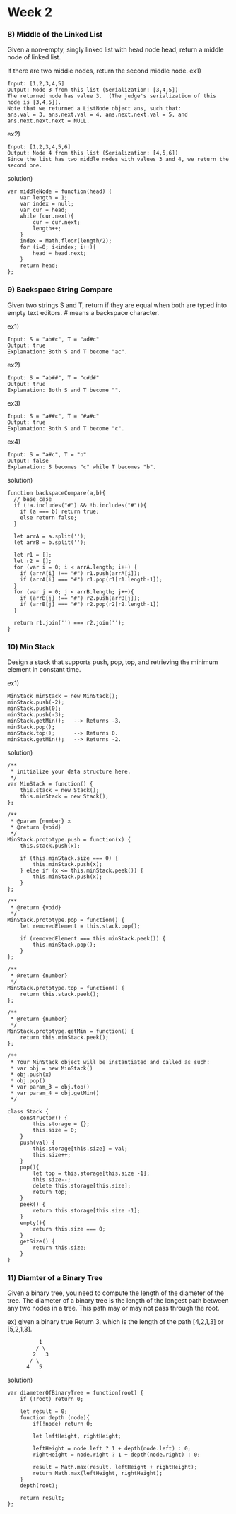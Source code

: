 # Week 2

### 8) Middle of the Linked List
Given a non-empty, singly linked list with head node head, return a middle node of linked list.

If there are two middle nodes, return the second middle node.
ex1)
```
Input: [1,2,3,4,5]
Output: Node 3 from this list (Serialization: [3,4,5])
The returned node has value 3.  (The judge's serialization of this node is [3,4,5]).
Note that we returned a ListNode object ans, such that:
ans.val = 3, ans.next.val = 4, ans.next.next.val = 5, and ans.next.next.next = NULL.
```

ex2)
```
Input: [1,2,3,4,5,6]
Output: Node 4 from this list (Serialization: [4,5,6])
Since the list has two middle nodes with values 3 and 4, we return the second one.
```

solution)
```
var middleNode = function(head) {
    var length = 1;
    var index = null;
    var cur = head;
    while (cur.next){
        cur = cur.next;
        length++;
    }
    index = Math.floor(length/2);
    for (i=0; i<index; i++){
        head = head.next;
    }
    return head;
};
```

### 9) Backspace String Compare

Given two strings S and T, return if they are equal when both are typed into empty text editors. # means a backspace character.

ex1)
```
Input: S = "ab#c", T = "ad#c"
Output: true
Explanation: Both S and T become "ac".
```

ex2)
```
Input: S = "ab##", T = "c#d#"
Output: true
Explanation: Both S and T become "".
```

ex3)
```
Input: S = "a##c", T = "#a#c"
Output: true
Explanation: Both S and T become "c".
```

ex4)
```
Input: S = "a#c", T = "b"
Output: false
Explanation: S becomes "c" while T becomes "b".
```

solution)
```
function backspaceCompare(a,b){
  // base case
  if (!a.includes("#") && !b.includes("#")){
    if (a === b) return true;
    else return false;
  }
  
  let arrA = a.split('');
  let arrB = b.split('');
  
  let r1 = [];
  let r2 = [];
  for (var i = 0; i < arrA.length; i++) {
    if (arrA[i] !== "#") r1.push(arrA[i]);
    if (arrA[i] === "#") r1.pop(r1[r1.length-1]);
  }
  for (var j = 0; j < arrB.length; j++){
    if (arrB[j] !== "#") r2.push(arrB[j]);
    if (arrB[j] === "#") r2.pop(r2[r2.length-1])
  } 
  
  return r1.join('') === r2.join('');
}
```

### 10) Min Stack

Design a stack that supports push, pop, top, and retrieving the minimum element in constant time.

ex1)
```
MinStack minStack = new MinStack();
minStack.push(-2);
minStack.push(0);
minStack.push(-3);
minStack.getMin();   --> Returns -3.
minStack.pop();
minStack.top();      --> Returns 0.
minStack.getMin();   --> Returns -2.
```

solution)

```
/**
 * initialize your data structure here.
 */
var MinStack = function() {
    this.stack = new Stack();
    this.minStack = new Stack();
};

/** 
 * @param {number} x
 * @return {void}
 */
MinStack.prototype.push = function(x) {
    this.stack.push(x);
    
    if (this.minStack.size === 0) {
        this.minStack.push(x);
    } else if (x <= this.minStack.peek()) {
        this.minStack.push(x);
    }
};

/**
 * @return {void}
 */
MinStack.prototype.pop = function() {
    let removedElement = this.stack.pop();
    
    if (removedElement === this.minStack.peek()) {
        this.minStack.pop();
    }
};

/**
 * @return {number}
 */
MinStack.prototype.top = function() {
    return this.stack.peek();
};

/**
 * @return {number}
 */
MinStack.prototype.getMin = function() {
    return this.minStack.peek();
};

/** 
 * Your MinStack object will be instantiated and called as such:
 * var obj = new MinStack()
 * obj.push(x)
 * obj.pop()
 * var param_3 = obj.top()
 * var param_4 = obj.getMin()
 */

class Stack {
    constructor() {
        this.storage = {};
        this.size = 0;
    }
    push(val) {
        this.storage[this.size] = val;
        this.size++;
    }
    pop(){
        let top = this.storage[this.size -1];
        this.size--;
        delete this.storage[this.size];
        return top;
    }
    peek() {
        return this.storage[this.size -1];
    }
    empty(){
        return this.size === 0;
    }
    getSize() {
        return this.size;
    }
}
```

### 11) Diamter of a Binary Tree

Given a binary tree, you need to compute the length of the diameter of the tree. The diameter of a binary tree is the length of the longest path between any two nodes in a tree. This path may or may not pass through the root.

ex) given a binary true
Return 3, which is the length of the path [4,2,1,3] or [5,2,1,3].
```
          1
         / \
        2   3
       / \     
      4   5  
```

solution)
```
var diameterOfBinaryTree = function(root) {
    if (!root) return 0;
    
    let result = 0;
    function depth (node){
        if(!node) return 0;
        
        let leftHeight, rightHeight;
        
        leftHeight = node.left ? 1 + depth(node.left) : 0;
        rightHeight = node.right ? 1 + depth(node.right) : 0;
        
        result = Math.max(result, leftHeight + rightHeight);
        return Math.max(leftHeight, rightHeight);
    }
    depth(root);
    
    return result;
};
```